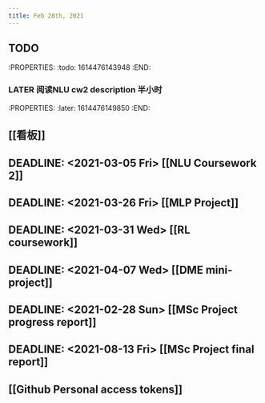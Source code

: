 ```yaml
---
title: Feb 28th, 2021
---
```


## TODO
:PROPERTIES:
:todo: 1614476143948
:END:
### LATER 阅读NLU cw2 description 半小时
:PROPERTIES:
:later: 1614476149850
:END:
## [[看板]]
## DEADLINE: <2021-03-05 Fri> [[NLU Coursework 2]]
## DEADLINE: <2021-03-26 Fri> [[MLP Project]]
## DEADLINE: <2021-03-31 Wed> [[RL coursework]]
## DEADLINE: <2021-04-07 Wed> [[DME mini-project]]
## DEADLINE: <2021-02-28 Sun> [[MSc Project progress report]]
## DEADLINE: <2021-08-13 Fri> [[MSc Project final report]]
## [[Github Personal access tokens]]
##
